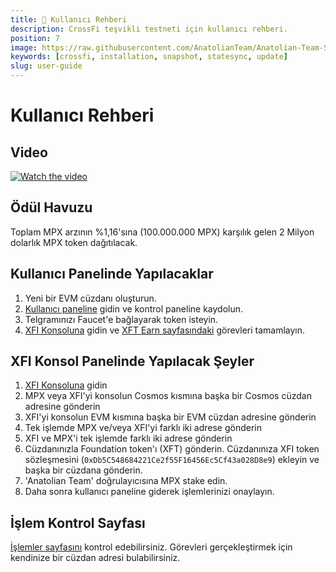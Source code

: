 ```yaml
---
title: 👤 Kullanıcı Rehberi
description: CrossFi teşvikli testneti için kullanıcı rehberi.
position: 7
image: https://raw.githubusercontent.com/AnatolianTeam/Anatolian-Team-Services/main/docs/Testnet/Cosmos-Ecosystem/crossfi/img/CrossFi-Service-Cover.jpg
keywords: [crossfi, installation, snapshot, statesync, update]
slug: user-guide
---
```


# Kullanıcı Rehberi

## Video
[![Watch the video](https://github.com/AnatolianTeam/Anatolian-Team-Services/docs/Testnet/Cosmos-Ecosystem/crossfi/img/CrossFinanceVideoGuide.jpg
)](https://youtu.be/nTQUwghvy5Q)

## Ödül Havuzu

Toplam MPX arzının %1,16'sına (100.000.000 MPX) karşılık gelen 2 Milyon dolarlık MPX token dağıtılacak.

## Kullanıcı Panelinde Yapılacaklar

1. Yeni bir EVM cüzdanı oluşturun.
2. [Kullanıcı paneline](https://testpad.xfi.foundation/) gidin ve kontrol paneline kaydolun.
3. Telgramınızı Faucet'e bağlayarak token isteyin.
4. [XFI Konsoluna](https://test.xficonsole.com/) gidin ve [XFT Earn sayfasındaki](https://testpad.xfi.foundation/earn-xft) görevleri tamamlayın.

## XFI Konsol Panelinde Yapılacak Şeyler

1. [XFI Konsoluna](https://test.xficonsole.com/) gidin
2. MPX veya XFI'yi konsolun Cosmos kısmına başka bir Cosmos cüzdan adresine gönderin
3. XFI'yi konsolun EVM kısmına başka bir EVM cüzdan adresine gönderin
4. Tek işlemde MPX ve/veya XFI'yi farklı iki adrese gönderin
5. XFI ve MPX'i tek işlemde farklı iki adrese gönderin
6. Cüzdanınızla Foundation token'ı (XFT) gönderin. Cüzdanınıza XFI token sözleşmesini (`0xDb5C548684221Ce2f55F16456Ec5Cf43a028D8e9`) ekleyin ve başka bir cüzdana gönderin.
7. 'Anatolian Team' doğrulayıcısına MPX stake edin.
8. Daha sonra kullanıcı paneline giderek işlemlerinizi onaylayın.

## İşlem Kontrol Sayfası

[İşlemler sayfasını](https://test.xfiscan.com/txs) kontrol edebilirsiniz. Görevleri gerçekleştirmek için kendinize bir cüzdan adresi bulabilirsiniz.
